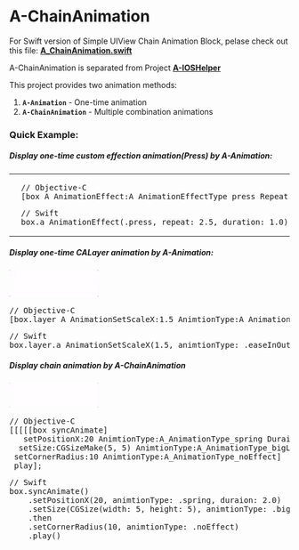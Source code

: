 # A-ChainAnimation

For Swift version of Simple UIView Chain Animation Block, pelase check out this file: **[A_ChainAnimation.swift](https://gist.github.com/Animaxx/4802f8c7eb66fa92332dd0cd39a4aac8)**


A-ChainAnimation is separated from Project **[A-IOSHelper](https://github.com/Animaxx/A-IOSHelper)**


This project provides two animation methods:

1. **`A-Animation`** - One-time animation
2. **`A-ChainAnimation`** - Multiple combination animations


### Quick Example:

##### Display one-time custom effection animation(Press) by **A-Animation**:

<table>
<tr>
<td min-width="160px">

<img src="./DemoGifs/quick_demo_1.gif" width="160"></img>

</td>
<td>

<pre lang="Objective-C">
// Objective-C
[box A_AnimationEffect:A_AnimationEffectType_press Repeat:2.5 Duration:1.0];
</pre>
<pre lang="Swift">
// Swift
box.a_AnimationEffect(.press, repeat: 2.5, duration: 1.0)
</pre>

</td>
</tr>
</table>


##### Display one-time CALayer animation by **A-Animation**:


<img src="./DemoGifs/quick_demo_2.gif" width="160"></img>

<pre lang="Objective-C">
// Objective-C
[box.layer A_AnimationSetScaleX:1.5 AnimtionType:A_AnimationType_easeInOutBounce Duraion:1.0];
</pre>
<pre lang="Swift">
// Swift
box.layer.a_AnimationSetScaleX(1.5, animtionType: .easeInOutBounce, duraion:1.0)
</pre>



##### Display chain animation by **A-ChainAnimation**

<img src="./DemoGifs/quick_demo_3.gif" width="160"></img>

<pre lang="Objective-C">
// Objective-C
[[[[[box syncAnimate]
   setPositionX:20 AnimtionType:A_AnimationType_spring Duraion:2.0]
  setSize:CGSizeMake(5, 5) AnimtionType:A_AnimationType_bigLongSpring Duraion:3.0].then
 setCornerRadius:10 AnimtionType:A_AnimationType_noEffect]
 play];
</pre>
<pre lang="Swift">
// Swift
box.syncAnimate()
    .setPositionX(20, animtionType: .spring, duraion: 2.0)
    .setSize(CGSize(width: 5, height: 5), animtionType: .bigLongSpring , duraion: 3.0)
    .then
    .setCornerRadius(10, animtionType: .noEffect)
    .play()
</pre>






